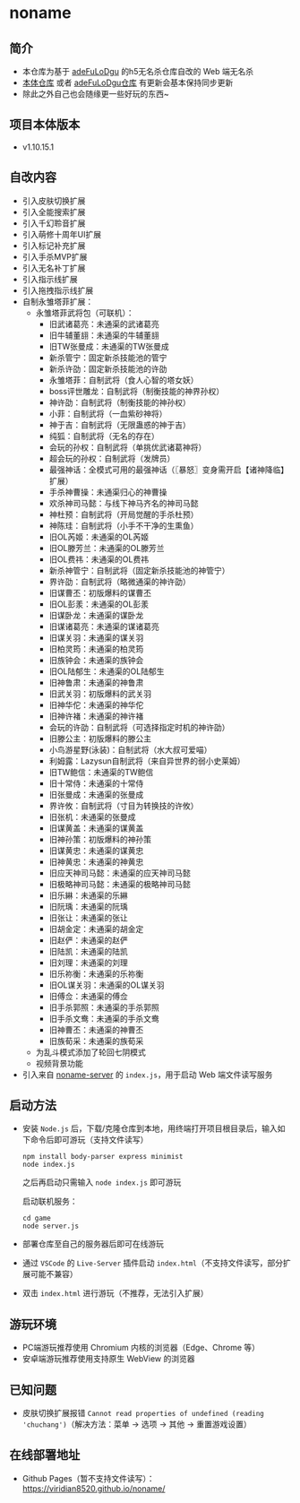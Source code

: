 # noname
## 简介

- 本仓库为基于 [adeFuLoDgu](https://github.com/adeFuLoDgu) 的h5无名杀仓库自改的 Web 端无名杀
- [本体仓库](https://github.com/libccy/noname) 或者 [adeFuLoDgu仓库](https://github.com/adeFuLoDgu/noname) 有更新会基本保持同步更新
- 除此之外自己也会随缘更一些好玩的东西~

## 项目本体版本

- v1.10.15.1

## 自改内容

- 引入皮肤切换扩展
- 引入全能搜索扩展
- 引入千幻聆音扩展
- 引入萌修十周年UI扩展
- 引入标记补充扩展
- 引入手杀MVP扩展
- 引入无名补丁扩展
- 引入指示线扩展
- 引入拖拽指示线扩展
- 自制永雏塔菲扩展：
  - 永雏塔菲武将包（可联机）：
    - 旧武诸葛亮：未通渠的武诸葛亮
    - 旧牛辅董翓：未通渠的牛辅董翓
    - 旧TW张曼成：未通渠的TW张曼成
    - 新杀管宁：固定新杀技能池的管宁
    - 新杀许劭：固定新杀技能池的许劭
    - 永雏塔菲：自制武将（食人心智的塔女妖）
    - boss评世雕龙：自制武将（制衡技能的神界孙权）
    - 神许劭：自制武将（制衡技能的神孙权）
    - 小菲：自制武将（一血紫砂神将）
    - 神于吉：自制武将（无限蛊惑的神于吉）
    - 纯狐：自制武将（无名的存在）
    - 会玩的孙权：自制武将（单挑优武诸葛神将）
    - 超会玩的孙权：自制武将（发牌员）
    - 最强神话：全模式可用的最强神话（〖暴怒〗变身需开启【诸神降临】扩展）
    - 手杀神曹操：未通渠归心的神曹操
    - 欢杀神司马懿：与线下神马齐名的神司马懿
    - 神杜预：自制武将（开局觉醒的手杀杜预）
    - 神陈珪：自制武将（小手不干净的生熏鱼）
    - 旧OL芮姬：未通渠的OL芮姬
    - 旧OL滕芳兰：未通渠的OL滕芳兰
    - 旧OL费祎：未通渠的OL费祎
    - 新杀神管宁：自制武将（固定新杀技能池的神管宁）
    - 界许劭：自制武将（略微通渠的神许劭）
    - 旧谋曹丕：初版爆料的谋曹丕
    - 旧OL彭羕：未通渠的OL彭羕
    - 旧谋卧龙：未通渠的谋卧龙
    - 旧谋诸葛亮：未通渠的谋诸葛亮
    - 旧谋关羽：未通渠的谋关羽
    - 旧柏灵筠：未通渠的柏灵筠
    - 旧族钟会：未通渠的族钟会
    - 旧OL陆郁生：未通渠的OL陆郁生
    - 旧神鲁肃：未通渠的神鲁肃
    - 旧武关羽：初版爆料的武关羽
    - 旧神华佗：未通渠的神华佗
    - 旧神许褚：未通渠的神许褚
    - 会玩的许劭：自制武将（可选择指定时机的神许劭）
    - 旧滕公主：初版爆料的滕公主
    - 小鸟游星野(泳装)：自制武将（水大叔可爱喵）
    - 利姆露：Lazysun自制武将（来自异世界的弱小史莱姆）
    - 旧TW鲍信：未通渠的TW鲍信
    - 旧十常侍：未通渠的十常侍
    - 旧张曼成：未通渠的张曼成
    - 界许攸：自制武将（寸目为转换技的许攸）
    - 旧张机：未通渠的张曼成
    - 旧谋黄盖：未通渠的谋黄盖
    - 旧神孙策：初版爆料的神孙策
    - 旧谋黄忠：未通渠的谋黄忠
    - 旧神黄忠：未通渠的神黄忠
    - 旧应天神司马懿：未通渠的应天神司马懿
    - 旧极略神司马懿：未通渠的极略神司马懿
    - 旧乐綝：未通渠的乐綝
    - 旧阮瑀：未通渠的阮瑀
    - 旧张让：未通渠的张让
    - 旧胡金定：未通渠的胡金定
    - 旧赵俨：未通渠的赵俨
    - 旧陆凯：未通渠的陆凯
    - 旧刘理：未通渠的刘理
    - 旧乐祢衡：未通渠的乐祢衡
    - 旧OL谋关羽：未通渠的OL谋关羽
    - 旧傅佥：未通渠的傅佥
    - 旧手杀郭照：未通渠的手杀郭照
    - 旧手杀文鸯：未通渠的手杀文鸯
    - 旧神曹丕：未通渠的神曹丕
    - 旧族荀采：未通渠的族荀采
  - 为乱斗模式添加了轮回七阴模式
  - 视频背景功能
- 引入来自 [noname-server](https://github.com/nonameShijian/noname-server) 的 `index.js`，用于启动 Web 端文件读写服务

## 启动方法

- 安装 `Node.js` 后，下载/克隆仓库到本地，用终端打开项目根目录后，输入如下命令后即可游玩（支持文件读写）

  ```
  npm install body-parser express minimist
  node index.js
  ```

  之后再启动只需输入 `node index.js` 即可游玩

  启动联机服务：

  ```
  cd game
  node server.js
  ```

- 部署仓库至自己的服务器后即可在线游玩

- 通过 `VSCode` 的 `Live-Server` 插件启动 `index.html`（不支持文件读写，部分扩展可能不兼容）

- 双击 `index.html` 进行游玩（不推荐，无法引入扩展）

## 游玩环境

- PC端游玩推荐使用 Chromium 内核的浏览器（Edge、Chrome 等）
- 安卓端游玩推荐使用支持原生 WebView 的浏览器

## 已知问题

- 皮肤切换扩展报错 `Cannot read properties of undefined (reading 'chuchang')`（解决方法：菜单 -> 选项 -> 其他 -> 重置游戏设置）

## 在线部署地址

- Github Pages（暂不支持文件读写）：https://viridian8520.github.io/noname/
